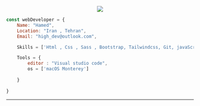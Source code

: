 <p align="center">
  <img src="https://github.com/thompsonemerson/thompsonemerson/raw/master/cover-thompson.png" />
</p>

```js
const webDeveloper = {
    Name: "Hamed",
    Location: "Iran , Tehran",
    Email: "high_dev@outlook.com",

    Skills = ['Html , Css , Sass , Bootstrap, Tailwindcss, Git, javaScript , ReactJs , Mongodb , Nodejs'],

    Tools = {
        editor : "Visual studio code",
        os = ['macOS Monterey']
  
    }
    
}
```
----
